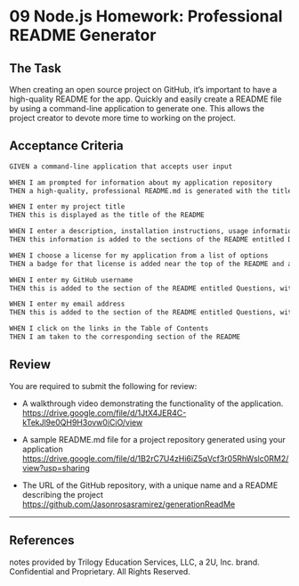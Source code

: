 # 09 Node.js Homework: Professional README Generator

## The Task

When creating an open source project on GitHub, it’s important to have a high-quality README for the app. 
Quickly and easily create a README file by using a command-line application to generate one. This allows the project creator to devote more time to working on the project.


## Acceptance Criteria

```md
GIVEN a command-line application that accepts user input

WHEN I am prompted for information about my application repository
THEN a high-quality, professional README.md is generated with the title of my project and sections entitled Description, Table of Contents, Installation, Usage, License, Contributing, Tests, and Questions

WHEN I enter my project title
THEN this is displayed as the title of the README 

WHEN I enter a description, installation instructions, usage information, contribution guidelines, and test instructions
THEN this information is added to the sections of the README entitled Description, Installation, Usage, Contributing, and Tests 

WHEN I choose a license for my application from a list of options
THEN a badge for that license is added near the top of the README and a notice is added to the section of the README entitled License that explains which license the application is covered under -- (check) -- 

WHEN I enter my GitHub username
THEN this is added to the section of the README entitled Questions, with a link to my GitHub profile

WHEN I enter my email address
THEN this is added to the section of the README entitled Questions, with instructions on how to reach me with additional questions 

WHEN I click on the links in the Table of Contents
THEN I am taken to the corresponding section of the README

```

## Review

You are required to submit the following for review:

* A walkthrough video demonstrating the functionality of the application. 
	https://drive.google.com/file/d/1JtX4JER4C-kTekJl9e0QH9H3ovw0iCiO/view

* A sample README.md file for a project repository generated using your application
	https://drive.google.com/file/d/1B2rC7U4zHi6iZ5qVcf3r05RhWslc0RM2/view?usp=sharing

* The URL of the GitHub repository, with a unique name and a README describing the project
	https://github.com/Jasonrosasramirez/generationReadMe

---

## References
notes provided by Trilogy Education Services, LLC, a 2U, Inc. brand. Confidential and Proprietary. All Rights Reserved.
